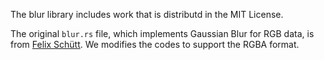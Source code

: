The blur library includes work that is distributd in the MIT License.

The original `blur.rs` file, which implements Gaussian Blur for RGB data, is from [Felix Schütt](https://github.com/fschutt/fastblur). We modifies the codes to support the RGBA format.